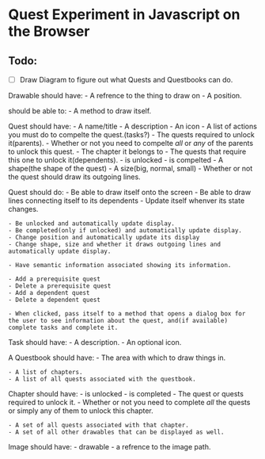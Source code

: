 # Quest Experiment in Javascript on the Browser

## Todo:

- [ ] Draw Diagram to figure out what Quests and Questbooks can do.


Drawable should have:
    - A refrence to the thing to draw on
    - A position.

should be able to:
    - A method to draw itself.

Quest should have:
    - A name/title
    - A description
    - An icon
    - A list of actions you must do to compelte the quest.(tasks?)
    - The quests required to unlock it(parents).
    - Whether or not you need to compelte _all_ or _any_ of the parents to unlock this quest.
    - The chapter it belongs to
    - The quests that require this one to unlock it(dependents).
    - is unlocked
    - is compelted
    - A shape(the shape of the quest)
    - A size(big, normal, small)
    - Whether or not the quest should draw its outgoing lines.

Quest should do:
    - Be able to draw itself onto the screen
    - Be able to draw lines connecting itself to its dependents
    - Update itself whenver its state changes.


    - Be unlocked and automatically update display.
    - Be completed(only if unlocked) and automatically update display.
    - Change position and automatically update its display
    - Change shape, size and whether it draws outgoing lines and automatically update display.

    - Have semantic information associated showing its information.
    
    - Add a prerequisite quest
    - Delete a prerequisite quest
    - Add a dependent quest
    - Delete a dependent quest

    - When clicked, pass itself to a method that opens a dialog box for the user to see information about the quest, and(if available) complete tasks and complete it.

Task should have:
    - A description.
    - An optional icon.

A Questbook should have:
    - The area with which to draw things in.

    - A list of chapters.
    - A list of all quests associated with the questbook.

Chapter should have:
    - is unlocked
    - is completed
    - The quest or quests required to unlock it.
    - Whether or not you need to complete _all_ the quests or simply any of them to unlock this chapter.

    - A set of all quests associated with that chapter.
    - A set of all other drawables that can be displayed as well.

Image should have:
    - drawable
    - a refrence to the image path.
